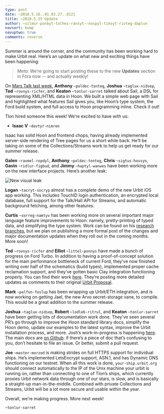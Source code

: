 ```yaml
---
type: post
date: ~2018.5.16..01.03.27..8121
title: ~2018.5.15 Update
author: ~silmur-ponbyt-tolhes-ransyt--nospyl-timsyt-rivteg-daplun
navsort: bump
navuptwo: true
comments: reverse
---
```


Summer is around the corner, and the community has been working hard to make Urbit real. Here’s an update on what new and exciting things have been happening:

> _Meta_: We’re going to start posting these to the new **Updates** section in Fora now -- and actually weekly!

On [Mars Talk last week](https://www.youtube.com/watch?v=gBd0TZyz_HE), **Anthony** `~poldec-tonteg`, **Joshua** `~taglux-nidsep`, **Ted** `~rovnys-ricfer`, and **Keaton** `~tonlur-sarret` talked about Sail, a DSL for representing XML/HTML data in Hoon. We built a simple web page with Sail and highlighted what features Sail gives you, like Hoon’s type system, the Ford build system, and full access to Hoon programming inline. Check it out!

Tlon hired someone this week! We’re excited to have with us:

- **Isaac V** `~davtyr-nimren`

Isaac has solid Hoon and frontend chops, having already implemented server-side rendering of Tree pages for us a short while back. He’ll be taking on some of the Collections/Streams work to help us get ready for our summer release.

**Galen** `~ravmel-ropdyl`, **Anthony** `~poldec-tonteg`, **Chris** `~sigtus-hossyn`, **Gavin** `~ridlur-figbud`, and **Jimmy** `~haptyl-wanwes` have been working more on the new interface projects. Here’s another leak:

![New visual leak](https://media.urbit.org/fora/updates/~2018.5.15-Update-1.png)

**Logan** `~tacryt-socryp` almost has a complete demo of the new Urbit iOS app working. This includes TouchID login authentication, an encrypted local database, full support for the Talk/Hall API for Streams, and automatic background fetching, among other features.

**Curtis** `~sorreg-namtyv` has been working more on several important major language feature improvements to Hoon: namely, pretty-printing of typed data, and simplifying the type system. Work can be found on his [research branches](https://github.com/cgyarvin/arvo), but we plan on publishing a more formal post of the changes and major documentation updates when they roll out in the coming months. More soon!

**Ted** `~rovnys-ricfer` and **Elliot** `~littel-ponnys` have made a bunch of progress on Ford Turbo. In addition to having a proof-of-concept solution for the main performance bottleneck of current Ford, they’ve now finished writing over half of the schematics (build types), implemented proper cache reclamation support, and they’ve gotten basic Clay integration functioning properly. You can find their work [here](https://github.com/urbit/arvo/tree/ford-turbo). They’re posting more detailed updates as comments to their original [Urbit Proposal](https://fora.urbit.org/proposals/posts/~2018.3.15..04.24.35..a47f~/).

**Mark** `~palfun-foslup` has been wrapping up Urbit/ETH integration, and is now working on getting Jael, the new Arvo secret-storage vane, to compile. This would be a great addition to the summer release. 

**Joshua** `~taglux-nidsep`, **Robert** `~lodleb-ritrul`, and **Keaton** `~tonlur-sarret` have been getting lots of documentation work done. They’ve seen several PR’s go through to improve the Hoon standard library docs, simplify the Hoon demo, update our examples to the latest syntax, improve the Urbit installation process, and more. Josh’s work-in-progress is happening [here](https://github.com/joshuareagan/doc-drafts/). The main docs are [on Github](https://github.com/urbit/docs): if there’s a piece of doc that’s confusing to you, don’t hesitate to file an issue. Or better, submit a pull request.

**Joe** `~master-morzod` is making strides on full HTTPS support for individual ships. He’s implemented LetsEncrypt support, ASN.1, and has Dynamic DNS functioning on our testnet. When all this work is done, `your-ship.urbit.org` should connect automatically to the IP of the Unix machine your urbit is running on, rather than connecting to one of Tlon’s ships, which currently proxies Urbit network data through one of our stars, is slow, and is basically a straight-up man-in-the-middle. Combined with private Collections and Streams, Urbit will be a lot more secure and usable within the year.

Overall, we’re making progress. More next week!

`~tonlur-sarret`
